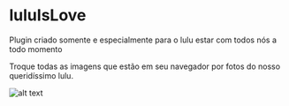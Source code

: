 # luluIsLove
Plugin criado somente e especialmente para o lulu estar com todos nós a todo momento

Troque todas as imagens que estão em seu navegador por fotos do nosso queridíssimo lulu.

![alt text](https://i.imgur.com/5WyIEz7.jpg)
